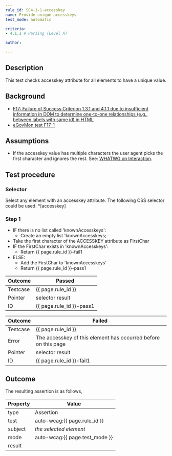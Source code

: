 ```yaml
---
rule_id: SC4-1-1-accesskey
name: Provide unique accesskeys
test_mode: automatic

criteria:
- 4.1.1 # Parsing (Level A)

author:

---
```


## Description

This test checks accesskey attribute for all elements to have a unique value.

## Background

- [F17: Failure of Success Criterion 1.3.1 and 4.1.1 due to insufficient information in DOM to determine one-to-one relationships (e.g., between labels with same id) in HTML](http://www.w3.org/TR/2014/NOTE-WCAG20-TECHS-20140311/F17)
- [eGovMon test F17-1](http://wiki.egovmon.no/wiki/SC4.1.1#ID:_F17-1)

## Assumptions

- If the accesskey value has multiple characters the user agent picks the first character and ignores the rest. See: [WHATWG on Interaction](http://www.whatwg.org/specs/web-apps/current-work/multipage/interaction.html#the-accesskey-attribute).

## Test procedure

### Selector

Select any element with an accesskey attribute. The following CSS selector could be used: *[accesskey]

### Step 1

- IF there is no list called 'knownAccesskeys':
  -  Create an empty list 'knownAccesskeys;
- Take the first character of the ACCESSKEY attribute as FirstChar
- IF the FirstChar exists in 'knownAccesskeys':
  - Return {{ page.rule_id }}-fail1
- ELSE:
  - Add the FirstChar to 'knownAccesskeys'
  - Return {{ page.rule_id }}-pass1

| Outcome  | Passed
|----------|-----
| Testcase | {{ page.rule_id }}
| Pointer  | selector result
| ID       | {{ page.rule_id }}-pass1

| Outcome  | Failed
|----------|-----
| Testcase | {{ page.rule_id }}
| Error    | The accesskey of this element has occurred before on this page
| Pointer  | selector result
| ID       | {{ page.rule_id }}-fail1

## Outcome

The resulting assertion is as follows,

| Property | Value
|----------|----------
| type     | Assertion
| test     | auto-wcag:{{ page.rule_id }}
| subject  | *the selected element*
| mode     | auto-wcag:{{ page.test_mode }}
| result   | <One TestResult from below>
